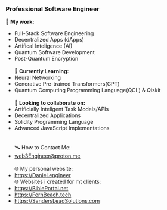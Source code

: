 ### Professional Software Engineer
**📖 My work:**
- Full-Stack Software Engineering
- Decentralized Apps (dApps)
- Artifical Inteligence (AI)
- Quantum Software Development
- Post-Quantum Encryption<br><br>
**🌱 Currently Learning:**
- Neural Networking
- Generative Pre-trained Transformers(GPT)
- Quantum Computing Programming Language(QCL) & Qiskit<br><br>
**🌳 Looking to collaborate on:**
- Artificially Inteligent Task Models/APIs
- Decentralized Applications
- Solidity Programming Language
- Advanced JavaScript Implementations<br><br><br>
🛰️ How to Contact Me:<br>
- web3Engineer@proton.me<br><br>
🌐 My personal website:<br>
- https://Daniel.engineer<br>
🌐 Websites i created for mt clients:<br>
- https://BiblePortal.net<br>
- https://FernBeach.tech<br>
- https://SandersLeadSolutions.com
